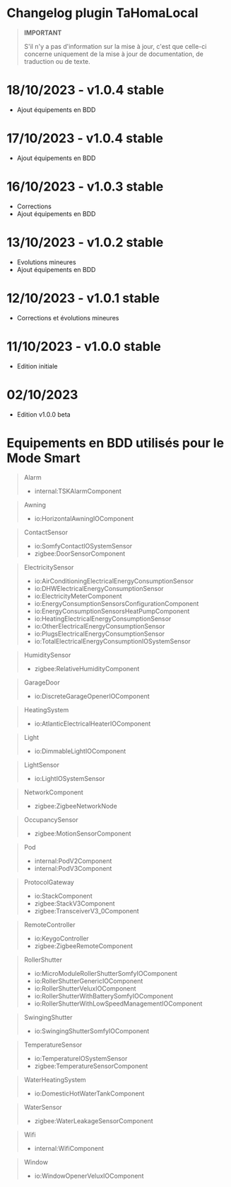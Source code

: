 # Changelog plugin TaHomaLocal

>**IMPORTANT**
>
>S'il n'y a pas d'information sur la mise à jour, c'est que celle-ci concerne uniquement de la mise à jour de documentation, de traduction ou de texte.

# 18/10/2023 - v1.0.4 stable
- Ajout équipements en BDD

# 17/10/2023 - v1.0.4 stable
- Ajout équipements en BDD

# 16/10/2023 - v1.0.3 stable
- Corrections
- Ajout équipements en BDD

# 13/10/2023 - v1.0.2 stable
- Evolutions mineures
- Ajout équipements en BDD

# 12/10/2023 - v1.0.1 stable
- Corrections et évolutions mineures

# 11/10/2023 - v1.0.0 stable
- Edition initiale

# 02/10/2023
- Edition v1.0.0 beta


# Equipements en BDD utilisés pour le Mode Smart
> Alarm
>- internal:TSKAlarmComponent

> Awning
>- io:HorizontalAwningIOComponent

> ContactSensor
>- io:SomfyContactIOSystemSensor
>- zigbee:DoorSensorComponent

> ElectricitySensor
>- io:AirConditioningElectricalEnergyConsumptionSensor
>- io:DHWElectricalEnergyConsumptionSensor
>- io:ElectricityMeterComponent
>- io:EnergyConsumptionSensorsConfigurationComponent
>- io:EnergyConsumptionSensorsHeatPumpComponent
>- io:HeatingElectricalEnergyConsumptionSensor
>- io:OtherElectricalEnergyConsumptionSensor
>- io:PlugsElectricalEnergyConsumptionSensor
>- io:TotalElectricalEnergyConsumptionIOSystemSensor

> HumiditySensor
>- zigbee:RelativeHumidityComponent

> GarageDoor
>- io:DiscreteGarageOpenerIOComponent

> HeatingSystem
>- io:AtlanticElectricalHeaterIOComponent

> Light
>- io:DimmableLightIOComponent

> LightSensor
>- io:LightIOSystemSensor

> NetworkComponent
>- zigbee:ZigbeeNetworkNode

> OccupancySensor
>- zigbee:MotionSensorComponent

> Pod
>- internal:PodV2Component
>- internal:PodV3Component

> ProtocolGateway
>- io:StackComponent
>- zigbee:StackV3Component
>- zigbee:TransceiverV3_0Component

> RemoteController
>- io:KeygoController
>- zigbee:ZigbeeRemoteComponent

> RollerShutter
>- io:MicroModuleRollerShutterSomfyIOComponent
>- io:RollerShutterGenericIOComponent
>- io:RollerShutterVeluxIOComponent
>- io:RollerShutterWithBatterySomfyIOComponent
>- io:RollerShutterWithLowSpeedManagementIOComponent

> SwingingShutter
>- io:SwingingShutterSomfyIOComponent

> TemperatureSensor
>- io:TemperatureIOSystemSensor
>- zigbee:TemperatureSensorComponent

> WaterHeatingSystem
>- io:DomesticHotWaterTankComponent

> WaterSensor
>- zigbee:WaterLeakageSensorComponent

> Wifi
>- internal:WifiComponent

> Window
>- io:WindowOpenerVeluxIOComponent
